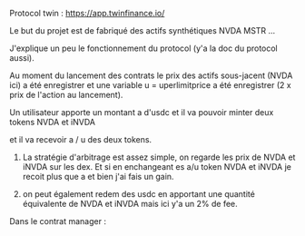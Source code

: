 Protocol twin :  https://app.twinfinance.io/

Le but du projet est de fabriqué des actifs synthétiques NVDA MSTR ... 

J'explique un peu le fonctionnement du protocol (y'a la doc du protocol aussi). 

Au moment du lancement des contrats le prix des actifs sous-jacent (NVDA ici) a été enregistrer et une variable 
u = uperlimitprice a été enregistrer (2 x prix de l'action au lancement).

Un utilisateur apporte un montant a d'usdc et il va pouvoir minter deux tokens
NVDA et iNVDA

et il va recevoir a / u des deux tokens. 

1. La stratégie d'arbitrage est assez simple, on regarde les prix de NVDA et iNVDA sur les dex. Et si en enchangeant es a/u token NVDA et iNVDA je recoit plus que a et bien j'ai fais un gain. 

2. on peut également redem des usdc en apportant une quantité équivalente de NVDA et iNVDA mais ici y'a un 2% de fee.

Dans le contrat manager :




  



